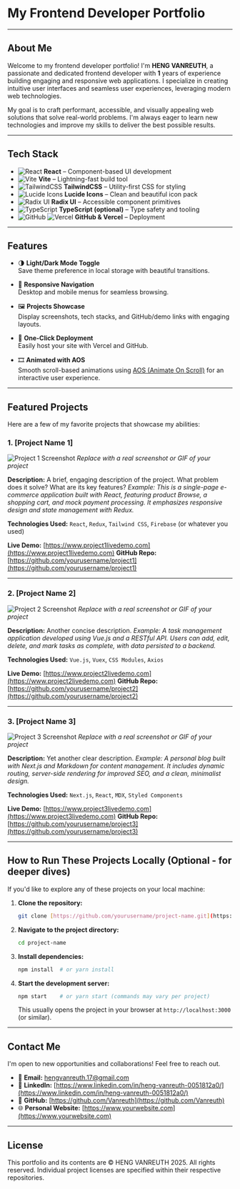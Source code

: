 # My Frontend Developer Portfolio

---

## About Me

Welcome to my frontend developer portfolio! I'm **HENG VANREUTH**, a passionate and dedicated frontend developer with **1** years of experience building engaging and responsive web applications. I specialize in creating intuitive user interfaces and seamless user experiences, leveraging modern web technologies.

My goal is to craft performant, accessible, and visually appealing web solutions that solve real-world problems. I'm always eager to learn new technologies and improve my skills to deliver the best possible results.

---

## Tech Stack

- ![React](https://img.shields.io/badge/React-20232A?style=flat&logo=react&logoColor=61DAFB) **React** – Component-based UI development  
- ![Vite](https://img.shields.io/badge/Vite-646CFF?style=flat&logo=vite&logoColor=FFD62E) **Vite** – Lightning-fast build tool  
- ![TailwindCSS](https://img.shields.io/badge/TailwindCSS-06B6D4?style=flat&logo=tailwindcss&logoColor=white) **TailwindCSS** – Utility-first CSS for styling  
- ![Lucide Icons](https://img.shields.io/badge/Lucide-000000?style=flat&logo=lucide&logoColor=white) **Lucide Icons** – Clean and beautiful icon pack  
- ![Radix UI](https://img.shields.io/badge/Radix_UI-FFFFFF?style=flat&logo=radix-ui&logoColor=000000) **Radix UI** – Accessible component primitives  
- ![TypeScript](https://img.shields.io/badge/TypeScript-3178C6?style=flat&logo=typescript&logoColor=white) **TypeScript (optional)** – Type safety and tooling  
- ![GitHub](https://img.shields.io/badge/GitHub-181717?style=flat&logo=github&logoColor=white) ![Vercel](https://img.shields.io/badge/Vercel-000000?style=flat&logo=vercel&logoColor=white) **GitHub & Vercel** – Deployment  

---
## Features

- 🌗 **Light/Dark Mode Toggle**  
    Save theme preference in local storage with beautiful transitions.

- 📱 **Responsive Navigation**  
    Desktop and mobile menus for seamless browsing.

- 🖼️ **Projects Showcase**  
    Display screenshots, tech stacks, and GitHub/demo links with engaging layouts.

- 🚀 **One-Click Deployment**  
    Easily host your site with Vercel and GitHub.

- 🎞️ **Animated with AOS**  
    Smooth scroll-based animations using [AOS (Animate On Scroll)](https://michalsnik.github.io/aos/) for an interactive user experience.

---

## Featured Projects

Here are a few of my favorite projects that showcase my abilities:

### 1. [Project Name 1]

![Project 1 Screenshot](https://via.placeholder.com/600x400/007bff/ffffff?text=Project+1+Screenshot)
*Replace with a real screenshot or GIF of your project*

**Description:** A brief, engaging description of the project. What problem does it solve? What are its key features?
*Example: This is a single-page e-commerce application built with React, featuring product Browse, a shopping cart, and mock payment processing. It emphasizes responsive design and state management with Redux.*

**Technologies Used:** `React`, `Redux`, `Tailwind CSS`, `Firebase` (or whatever you used)

**Live Demo:** [https://www.project1livedemo.com](https://www.project1livedemo.com)
**GitHub Repo:** [https://github.com/yourusername/project1](https://github.com/yourusername/project1)

---

### 2. [Project Name 2]

![Project 2 Screenshot](https://via.placeholder.com/600x400/28a745/ffffff?text=Project+2+Screenshot)
*Replace with a real screenshot or GIF of your project*

**Description:** Another concise description.
*Example: A task management application developed using Vue.js and a RESTful API. Users can add, edit, delete, and mark tasks as complete, with data persisted to a backend.*

**Technologies Used:** `Vue.js`, `Vuex`, `CSS Modules`, `Axios`

**Live Demo:** [https://www.project2livedemo.com](https://www.project2livedemo.com)
**GitHub Repo:** [https://github.com/yourusername/project2](https://github.com/yourusername/project2)

---

### 3. [Project Name 3]

![Project 3 Screenshot](https://via.placeholder.com/600x400/ffc107/ffffff?text=Project+3+Screenshot)
*Replace with a real screenshot or GIF of your project*

**Description:** Yet another clear description.
*Example: A personal blog built with Next.js and Markdown for content management. It includes dynamic routing, server-side rendering for improved SEO, and a clean, minimalist design.*

**Technologies Used:** `Next.js`, `React`, `MDX`, `Styled Components`

**Live Demo:** [https://www.project3livedemo.com](https://www.project3livedemo.com)
**GitHub Repo:** [https://github.com/yourusername/project3](https://github.com/yourusername/project3)

---

## How to Run These Projects Locally (Optional - for deeper dives)

If you'd like to explore any of these projects on your local machine:

1.  **Clone the repository:**
    ```bash
    git clone [https://github.com/yourusername/project-name.git](https://github.com/yourusername/project-name.git)
    ```
2.  **Navigate to the project directory:**
    ```bash
    cd project-name
    ```
3.  **Install dependencies:**
    ```bash
    npm install  # or yarn install
    ```
4.  **Start the development server:**
    ```bash
    npm start    # or yarn start (commands may vary per project)
    ```
    This usually opens the project in your browser at `http://localhost:3000` (or similar).

---

## Contact Me

I'm open to new opportunities and collaborations! Feel free to reach out.

- 📧 **Email:** [hengvanreuth.17@gmail.com](mailto:hengvanreuth.17@gmail.com)
- 💼 **LinkedIn:** [https://www.linkedin.com/in/heng-vanreuth-0051812a0/](https://www.linkedin.com/in/heng-vanreuth-0051812a0/)
- 🐙 **GitHub:** [https://github.com/Vanreuth](https://github.com/Vanreuth)
- 🌐 **Personal Website:** [https://www.yourwebsite.com](https://www.yourwebsite.com)

---

## License

This portfolio and its contents are © HENG VANREUTH 2025. All rights reserved. Individual project licenses are specified within their respective repositories.
